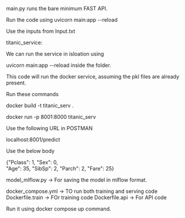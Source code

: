 
main.py runs the bare minimum FAST API.

Run the code using uvicorn main:app --reload

Use the inputs from Input.txt


titanic_service:

We can run the service in isloation using

uvicorn main:app --reload inside the folder.

This code will run the docker service, assuming the pkl files are already present.

Run these commands

docker build -t titanic_serv .

docker run -p 8001:8000 titanic_serv

Use the following URL in POSTMAN

localhost:8001/predict

Use the below body 

{"Pclass": 1,
    "Sex": 0,  
    "Age": 35,
    "SibSp": 2,
    "Parch": 2,
    "Fare": 25}

model_mlflow.py -> For saving the model in mlflow format.

docker_compose.yml -> TO run both training and serving code
Dockerfile.train -> FOr training code
Dockerfile.api -> For API code

Run it using docker compose up command.
